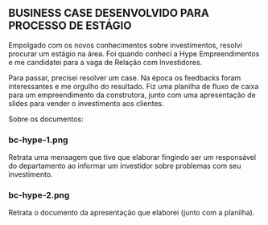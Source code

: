 ## BUSINESS CASE DESENVOLVIDO PARA PROCESSO DE ESTÁGIO 

Empolgado com os novos conhecimentos sobre investimentos, resolvi procurar um estágio na área. Foi quando conheci a Hype Empreendimentos e me candidatei para a vaga de Relação com Investidores. 

Para passar, precisei resolver um case. Na época os feedbacks foram interessantes e me orgulho do resultado. 
Fiz uma planilha de fluxo de caixa para um empreendimento da construtora, junto com uma apresentação de slides para vender o investimento aos clientes. 

Sobre os documentos: 

### bc-hype-1.png 

Retrata uma mensagem que tive que elaborar fingindo ser um responsável do departamento
ao informar um investidor sobre problemas com seu investimento.

### bc-hype-2.png

Retrata o documento da apresentação que elaborei (junto com a planilha).